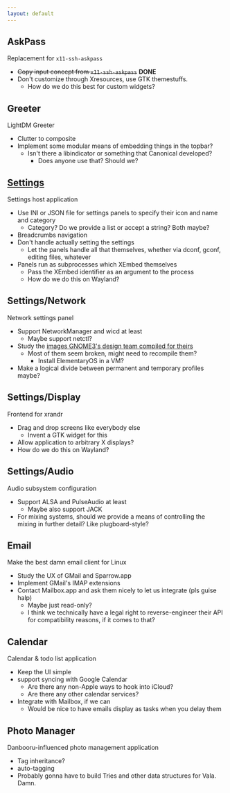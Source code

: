 ```yaml
---
layout: default
---
```


## AskPass
Replacement for `x11-ssh-askpass`

* ~~Copy input concept from `x11-ssh-askpass`~~ **DONE**
* Don't customize through Xresources, use GTK themestuffs.
  * How do we do this best for custom widgets?

## Greeter
LightDM Greeter

* Clutter to composite
* Implement some modular means of embedding things in the topbar?
  * Isn't there a libindicator or something that Canonical developed?
    * Does anyone use that?  Should we?

## [Settings](Project-Planning-Settings.html)
Settings host application

* Use INI or JSON file for settings panels to specify their icon and name and category
  * Category?  Do we provide a list or accept a string?  Both maybe?
* Breadcrumbs navigation
* Don't handle actually setting the settings
  * Let the panels handle all that themselves, whether via dconf, gconf, editing files, whatever
* Panels run as subprocesses which XEmbed themselves
  * Pass the XEmbed identifier as an argument to the process
  * How do we do this on Wayland?

## Settings/Network
Network settings panel

* Support NetworkManager and wicd at least
  * Maybe support netctl?
* Study the [images GNOME3's design team compiled for theirs](https://wiki.gnome.org/Design/SystemSettings/Network)
  * Most of them seem broken, might need to recompile them?
    * Install ElementaryOS in a VM?
* Make a logical divide between permanent and temporary profiles maybe?

## Settings/Display
Frontend for xrandr

* Drag and drop screens like everybody else
  * Invent a GTK widget for this
* Allow application to arbitrary X displays?
* How do we do this on Wayland?

## Settings/Audio
Audio subsystem configuration

* Support ALSA and PulseAudio at least
  * Maybe also support JACK
* For mixing systems, should we provide a means of controlling the mixing in further detail?  Like plugboard-style?

## Email
Make the best damn email client for Linux

* Study the UX of GMail and Sparrow.app
* Implement GMail's IMAP extensions
* Contact Mailbox.app and ask them nicely to let us integrate (pls guise halp)
  * Maybe just read-only?
  * I think we technically have a legal right to reverse-engineer their API for compatibility reasons, if it comes to that?

## Calendar
Calendar & todo list application

* Keep the UI simple
* support syncing with Google Calendar
  * Are there any non-Apple ways to hook into iCloud?
  * Are there any other calendar services?
* Integrate with Mailbox, if we can
  * Would be nice to have emails display as tasks when you delay them

## Photo Manager
Danbooru-influenced photo management application

* Tag inheritance?
* auto-tagging
* Probably gonna have to build Tries and other data structures for Vala.  Damn.
